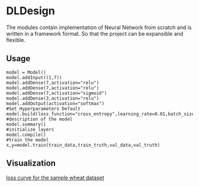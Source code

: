 # DLDesign
The modules contain implementation of Neural Network from scratch and is written in a framework format. So that the project can be expansible
and flexible.

## Usage
```
model = Model()
model.addInput((1,7))
model.addDense(7,activation="relu")
model.addDense(7,activation="relu")
model.addDense(7,activation="sigmoid")
model.addDense(3,activation="relu")
model.addOutput(activation="softmax")
#Set Hyperparameters Default
model.build(loss_function="cross_entropy",learning_rate=0.01,batch_size=16,steps_per_epoch=40,epochs=10)
#description of the model
model.summary()
#initialize layers
model.compile()
#train the model
x,y=model.train(train_data,train_truth,val_data,val_truth)
```
## Visualization
[loss curve for the sample wheat dataset](images/sample_graph.png)
